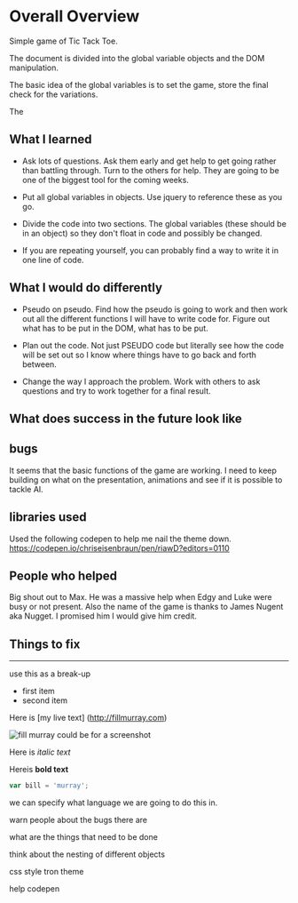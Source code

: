 # Overall Overview

  Simple game of Tic Tack Toe.

  The document is divided into the global variable objects and the DOM manipulation.

  The basic idea of the global variables is to set the game, store the final check for the variations.

  The


## What I learned

  - Ask lots of questions. Ask them early and get help to get going rather than battling through.
  Turn to the others for help. They are going to be one of the biggest tool for the coming weeks.

  - Put all global variables in objects. Use jquery to reference these as you go.

  - Divide the code into two sections. The global variables (these should be in an object) so they don't float in code and possibly be changed.

  - If you are repeating yourself, you can probably find a way to write it in one line of code.



## What I would do differently

  - Pseudo on pseudo. Find how the pseudo is going to work and then work out all the different functions I will have to write code for. Figure out what has to be put in the DOM, what has to be put.

  - Plan out the code. Not just PSEUDO code but literally see how the code will be set out so I know where things have to go back and forth between.

  - Change the way I approach the problem. Work with others to ask questions and try to work together for a final result.




## What does success in the future look like



## bugs
   It seems that the basic functions of the game are working.
   I need to keep building on what on the presentation, animations and see if it is possible to tackle AI.

## libraries used

  Used the following codepen to help me nail the theme down.
  https://codepen.io/chriseisenbraun/pen/riawD?editors=0110


## People who helped

  Big shout out to Max. He was a massive help when Edgy and Luke were busy or not present.
  Also the name of the game is thanks to James Nugent aka Nugget. I promised him I would give him credit.

## Things to fix





---
use this as a break-up

- first item
- second item

Here is [my live text] (http://fillmurray.com)

![fill murray](http://fillmurray.com/400/300) could be for a screenshot

Here is _italic text_

Hereis __bold text__


```js
var bill = 'murray';
```
we can specify what language we are going to do this in.


warn people about the bugs there are

what are the things that need to be done

think about the nesting of different objects


css style
tron theme

help codepen
